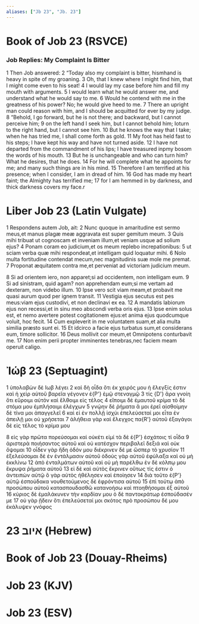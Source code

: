 ```yaml
---
aliases: ["Jb 23", "Jb. 23"]
---
```



# Book of Job 23 (RSVCE)

### Job Replies: My Complaint Is Bitter
1 Then Job answered:
2 “Today also my complaint is bitter, hismhand is heavy in spite of my groaning.
3 Oh, that I knew where I might find him, that I might come even to his seat!
4 I would lay my case before him and fill my mouth with arguments.
5 I would learn what he would answer me, and understand what he would say to me.
6 Would he contend with me in the greatness of his power? No; he would give heed to me.
7 There an upright man could reason with him, and I should be acquitted for ever by my judge.
8 “Behold, I go forward, but he is not there; and backward, but I cannot perceive him;
9 on the left hand I seek him, but I cannot behold him; Ioturn to the right hand, but I cannot see him.
10 But he knows the way that I take; when he has tried me, I shall come forth as gold.
11 My foot has held fast to his steps; I have kept his way and have not turned aside.
12 I have not departed from the commandment of his lips; I have treasured inpmy bosom the words of his mouth.
13 But he is unchangeable and who can turn him? What he desires, that he does.
14 For he will complete what he appoints for me; and many such things are in his mind.
15 Therefore I am terrified at his presence; when I consider, I am in dread of him.
16 God has made my heart faint; the Almighty has terrified me;
17 for I am hemmed in by darkness, and thick darkness covers my face.r


# Liber Job 23 (Latin Vulgate)

1 Respondens autem Job, ait:
2 Nunc quoque in amaritudine est sermo meus,et manus plagæ meæ aggravata est super gemitum meum.
3 Quis mihi tribuat ut cognoscam et inveniam illum,et veniam usque ad solium ejus?
4 Ponam coram eo judicium,et os meum replebo increpationibus:
5 ut sciam verba quæ mihi respondeat,et intelligam quid loquatur mihi.
6 Nolo multa fortitudine contendat mecum,nec magnitudinis suæ mole me premat.
7 Proponat æquitatem contra me,et perveniat ad victoriam judicium meum.

8 Si ad orientem iero, non apparet;si ad occidentem, non intelligam eum.
9 Si ad sinistram, quid agam? non apprehendam eum;si me vertam ad dexteram, non videbo illum.
10 Ipse vero scit viam meam,et probavit me quasi aurum quod per ignem transit.
11 Vestigia ejus secutus est pes meus:viam ejus custodivi, et non declinavi ex ea.
12 A mandatis labiorum ejus non recessi,et in sinu meo abscondi verba oris ejus.
13 Ipse enim solus est, et nemo avertere potest cogitationem ejus:et anima ejus quodcumque voluit, hoc fecit.
14 Cum expleverit in me voluntatem suam,et alia multa similia præsto sunt ei.
15 Et idcirco a facie ejus turbatus sum,et considerans eum, timore sollicitor.
16 Deus mollivit cor meum,et Omnipotens conturbavit me.
17 Non enim perii propter imminentes tenebras,nec faciem meam operuit caligo.


# Ἰώβ 23 (Septuagint)

1 ὑπολαβὼν δὲ Ιωβ λέγει
2 καὶ δὴ οἶδα ὅτι ἐκ χειρός μου ἡ ἔλεγξίς ἐστιν καὶ ἡ χεὶρ αὐτοῦ βαρεῖα γέγονεν ἐ{P'} ἐμῷ στεναγμῷ
3 τίς {D'} ἄρα γνοίη ὅτι εὕροιμι αὐτὸν καὶ ἔλθοιμι εἰς τέλος
4 εἴποιμι δὲ ἐμαυτοῦ κρίμα τὸ δὲ στόμα μου ἐμπλήσαιμι ἐλέγχων
5 γνῴην δὲ ῥήματα ἅ μοι ἐρεῖ αἰσθοίμην δὲ τίνα μοι ἀπαγγελεῖ
6 καὶ εἰ ἐν πολλῇ ἰσχύι ἐπελεύσεταί μοι εἶτα ἐν ἀπειλῇ μοι οὐ χρήσεται
7 ἀλήθεια γὰρ καὶ ἔλεγχος πα{R'} αὐτοῦ ἐξαγάγοι δὲ εἰς τέλος τὸ κρίμα μου

8 εἰς γὰρ πρῶτα πορεύσομαι καὶ οὐκέτι εἰμί τὰ δὲ ἐ{P'} ἐσχάτοις τί οἶδα
9 ἀριστερὰ ποιήσαντος αὐτοῦ καὶ οὐ κατέσχον περιβαλεῖ δεξιά καὶ οὐκ ὄψομαι
10 οἶδεν γὰρ ἤδη ὁδόν μου διέκρινεν δέ με ὥσπερ τὸ χρυσίον
11 ἐξελεύσομαι δὲ ἐν ἐντάλμασιν αὐτοῦ ὁδοὺς γὰρ αὐτοῦ ἐφύλαξα καὶ οὐ μὴ ἐκκλίνω
12 ἀπὸ ἐνταλμάτων αὐτοῦ καὶ οὐ μὴ παρέλθω ἐν δὲ κόλπῳ μου ἔκρυψα ῥήματα αὐτοῦ
13 εἰ δὲ καὶ αὐτὸς ἔκρινεν οὕτως τίς ἐστιν ὁ ἀντειπὼν αὐτῷ ὃ γὰρ αὐτὸς ἠθέλησεν καὶ ἐποίησεν
14 διὰ τοῦτο ἐ{P'} αὐτῷ ἐσπούδακα νουθετούμενος δὲ ἐφρόντισα αὐτοῦ
15 ἐπὶ τούτῳ ἀπὸ προσώπου αὐτοῦ κατασπουδασθῶ κατανοήσω καὶ πτοηθήσομαι ἐξ αὐτοῦ
16 κύριος δὲ ἐμαλάκυνεν τὴν καρδίαν μου ὁ δὲ παντοκράτωρ ἐσπούδασέν με
17 οὐ γὰρ ᾔδειν ὅτι ἐπελεύσεταί μοι σκότος πρὸ προσώπου δέ μου ἐκάλυψεν γνόφος


# 23 איוב (Hebrew)


# Book of Job 23 (Douay-Rheims)


# Job 23 (KJV)


# Job 23 (ESV)

